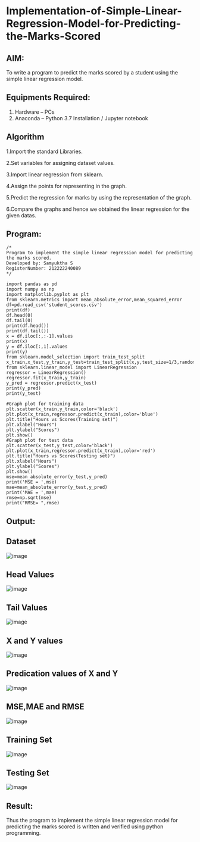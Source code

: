 # Implementation-of-Simple-Linear-Regression-Model-for-Predicting-the-Marks-Scored

## AIM:
To write a program to predict the marks scored by a student using the simple linear regression model.

## Equipments Required:
1. Hardware – PCs
2. Anaconda – Python 3.7 Installation / Jupyter notebook

## Algorithm
1.Import the standard Libraries.

2.Set variables for assigning dataset values.

3.Import linear regression from sklearn.

4.Assign the points for representing in the graph.

5.Predict the regression for marks by using the representation of the graph.

6.Compare the graphs and hence we obtained the linear regression for the given datas.
## Program:
```
/*
Program to implement the simple linear regression model for predicting the marks scored.
Developed by: Samyuktha S
RegisterNumber: 212222240089
*/

import pandas as pd
import numpy as np
import matplotlib.pyplot as plt
from sklearn.metrics import mean_absolute_error,mean_squared_error
df=pd.read_csv('student_scores.csv')
print(df)
df.head(0)
df.tail(0)
print(df.head())
print(df.tail())
x = df.iloc[:,:-1].values
print(x)
y = df.iloc[:,1].values
print(y)
from sklearn.model_selection import train_test_split
x_train,x_test,y_train,y_test=train_test_split(x,y,test_size=1/3,random_state=0)
from sklearn.linear_model import LinearRegression
regressor = LinearRegression()
regressor.fit(x_train,y_train)
y_pred = regressor.predict(x_test)
print(y_pred)
print(y_test)
```
```
#Graph plot for training data
plt.scatter(x_train,y_train,color='black')
plt.plot(x_train,regressor.predict(x_train),color='blue')
plt.title("Hours vs Scores(Training set)")
plt.xlabel("Hours")
plt.ylabel("Scores")
plt.show()
#Graph plot for test data
plt.scatter(x_test,y_test,color='black')
plt.plot(x_train,regressor.predict(x_train),color='red')
plt.title("Hours vs Scores(Testing set)")
plt.xlabel("Hours")
plt.ylabel("Scores")
plt.show()
mse=mean_absolute_error(y_test,y_pred)
print('MSE = ',mse)
mae=mean_absolute_error(y_test,y_pred)
print('MAE = ',mae)
rmse=np.sqrt(mse)
print("RMSE= ",rmse)

```

## Output:

## Dataset

![image](https://github.com/SamyukthaSreenivasan/Implementation-of-Simple-Linear-Regression-Model-for-Predicting-the-Marks-Scored/assets/119475703/a35c9b4a-9cff-4e2b-82e7-998e9d0ad206)

## Head Values

![image](https://github.com/SamyukthaSreenivasan/Implementation-of-Simple-Linear-Regression-Model-for-Predicting-the-Marks-Scored/assets/119475703/1a1b809d-8615-4b4f-bcef-f08dbe353afb)

## Tail Values

![image](https://github.com/SamyukthaSreenivasan/Implementation-of-Simple-Linear-Regression-Model-for-Predicting-the-Marks-Scored/assets/119475703/b4ae5bc2-09a4-4f8f-8d0e-3013c15902a2)

## X and Y values

![image](https://github.com/SamyukthaSreenivasan/Implementation-of-Simple-Linear-Regression-Model-for-Predicting-the-Marks-Scored/assets/119475703/35b54f3c-ee91-4b3b-ae5c-a816f34112a6)

## Predication values of X and Y

![image](https://github.com/SamyukthaSreenivasan/Implementation-of-Simple-Linear-Regression-Model-for-Predicting-the-Marks-Scored/assets/119475703/81bf6a5f-3990-4f28-bf2d-e42dcf1035f4)

## MSE,MAE and RMSE

![image](https://github.com/SamyukthaSreenivasan/Implementation-of-Simple-Linear-Regression-Model-for-Predicting-the-Marks-Scored/assets/119475703/cac82b43-0bcc-4b2a-9127-2b0b6a4ffefb)

## Training Set

![image](https://github.com/SamyukthaSreenivasan/Implementation-of-Simple-Linear-Regression-Model-for-Predicting-the-Marks-Scored/assets/119475703/8992a768-3f7c-4cf6-88f6-ad64e849935b)

## Testing Set

![image](https://github.com/SamyukthaSreenivasan/Implementation-of-Simple-Linear-Regression-Model-for-Predicting-the-Marks-Scored/assets/119475703/54634065-7945-4c7d-8ac9-8080f397a76a)

## Result:
Thus the program to implement the simple linear regression model for predicting the marks scored is written and verified using python programming.
